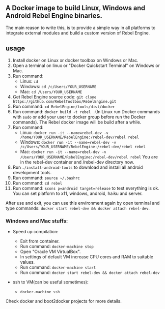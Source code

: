 ## A Docker image to build Linux, Windows and Android Rebel Engine binaries.

The main reason to write this, is to provide a simple way in all platforms to integrate external modules and build a custom version of Rebel Engine.

## usage
1. Install docker on Linux or docker toolbox on Windows or Mac.
2. Open a terminal on linux or "Docker Quickstart Terminal" on Windows or Mac.
3. Run command:
	- Linux: `cd`
	- Windows: `cd /c/Users/YOUR_USERNAME`
	- Mac: `cd /Users/YOUR_USERNAME`
4. Get Rebel Engine source code: `git clone https://github.com/RebelToolbox/RebelEngine.git`
5. Run command: `cd RebelEngine/tools/dist/docker`
6. Run command: `docker build -t rebel .`(In Linux run Docker commands with `sudo` or add your user to docker group before run the Docker commands). The Rebel docker image will be build after a while.
7. Run command:
	- Linux: `docker run -it --name=rebel-dev -v /home/YOUR_USERNAME/RebelEngine:/rebel-dev/rebel rebel`
	- Windows: `docker run -it --name=rebel-dev -v /c/Users/YOUR_USERNAME/RebelEngine:/rebel-dev/rebel rebel`
	- Mac: `docker run -it --name=rebel-dev -v /Users/YOUR_USERNAME/RebelEngine:/rebel-dev/rebel rebel`
	You are in the rebel-dev container and /rebel-dev directory now.
8. Run `./install-android-tools` to download and install all android development tools.
9. Run command: `source ~/.bashrc`
10. Run command: `cd rebel`
11. Run command: `scons p=android target=release` to test everything is ok. You can set platform to x11, windows, android, haiku and server.

After use and exit, you can use this environment again by open terminal and type commands: `docker start rebel-dev && docker attach rebel-dev`.

### Windows and Mac stuffs:

- Speed up compilation:
	- Exit from container.
	- Run command: `docker-machine stop`
	- Open "Oracle VM VirtualBox".
	- In settings of default VM increase CPU cores and RAM to suitable values.
	- Run command: `docker-machine start`
	- Run command: `docker start rebel-dev && docker attach rebel-dev`

- ssh to VM(can be useful sometimes):
	- `docker-machine ssh`

Check docker and boot2docker projects for more details.
